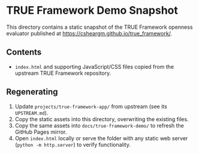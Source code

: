 # TRUE Framework Demo Snapshot

This directory contains a static snapshot of the TRUE Framework openness evaluator published at https://csheargm.github.io/true_framework/.

## Contents
- `index.html` and supporting JavaScript/CSS files copied from the upstream TRUE Framework repository.

## Regenerating
1. Update `projects/true-framework-app/` from upstream (see its `UPSTREAM.md`).
2. Copy the static assets into this directory, overwriting the existing files.
3. Copy the same assets into `docs/true-framework-demo/` to refresh the GitHub Pages mirror.
4. Open `index.html` locally or serve the folder with any static web server (`python -m http.server`) to verify functionality.
